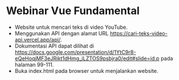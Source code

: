 # Webinar Vue Fundamental

- Website untuk mencari teks di video YouTube.
- Menggunakan API dengan alamat URL https://cari-teks-video-api.vercel.app/api/.
- Dokumentasi API dapat dilihat di https://docs.google.com/presentation/d/1YtC9r8-eQeHoqjMF3eJRikt1dHmg_iLZTOS9psbjra0/edit#slide=id.p pada halaman 99-111. 
- Buka index.html pada browser untuk menjalankan website.
